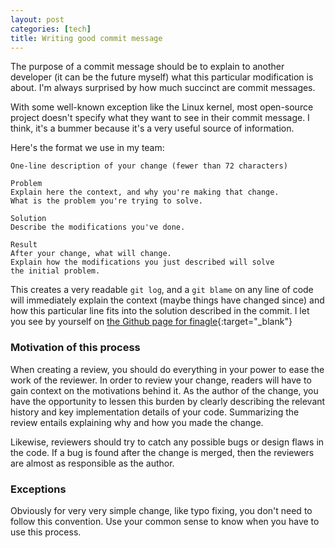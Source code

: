 ```yaml
---
layout: post
categories: [tech]
title: Writing good commit message
---
```


The purpose of a commit message should be to explain to another developer (it can be
the future myself) what this particular modification is about.
I'm always surprised by how much succinct are commit messages.

With some well-known exception like the Linux kernel, most open-source project doesn't
specify what they want to see in their commit message. I think, it's a bummer because it's
a very useful source of information.

Here's the format we use in my team:
```
One-line description of your change (fewer than 72 characters)

Problem
Explain here the context, and why you're making that change.
What is the problem you're trying to solve.

Solution
Describe the modifications you've done.

Result
After your change, what will change.
Explain how the modifications you just described will solve
the initial problem.
```

This creates a very readable `git log`, and a `git blame` on any line of code will
immediately explain the context (maybe things have changed since) and how this particular
line fits into the solution described in the commit. I let you see by yourself on
[the Github page for finagle](https://github.com/twitter/finagle/commits/master "the Github page for finagle"){:target="_blank"}

### Motivation of this process

When creating a review, you should do everything in your power to ease the work of the
reviewer. In order to review your change, readers will have to gain context on the
motivations behind it. As the author of the change, you have the opportunity to lessen
this burden by clearly describing the relevant history and key implementation details
of your code. Summarizing the review entails explaining why and how you made the change.

Likewise, reviewers should try to catch any possible bugs or design flaws in the code.
If a bug is found after the change is merged, then the reviewers are almost as responsible
as the author.

### Exceptions

Obviously for very very simple change, like typo fixing, you don't need to follow this
convention. Use your common sense to know when you have to use this process.
